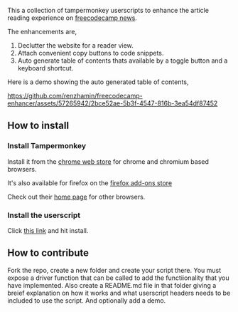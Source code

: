 This a collection of tampermonkey userscripts to enhance the article reading experience on [freecodecamp news](https://www.freecodecamp.org/news/).

The enhancements are,

1. Declutter the website for a reader view.
2. Attach convenient copy buttons to code snippets.
3. Auto generate table of contents thats available by a toggle button and a keyboard shortcut.

Here is a demo showing the auto generated table of contents,

https://github.com/renzhamin/freecodecamp-enhancer/assets/57265942/2bce52ae-5b3f-4547-816b-3ea54df87452



## How to install

### Install Tampermonkey

Install it from the [chrome web store](https://chrome.google.com/webstore/detail/tampermonkey/dhdgffkkebhmkfjojejmpbldmpobfkfo) for chrome and chromium based browsers.

It's also available for firefox on the [firefox add-ons store](https://addons.mozilla.org/en-US/firefox/addon/tampermonkey/)

Check out their [home page](https://www.tampermonkey.net) for other browsers.

### Install the userscript

Click [this link](https://github.com/renzhamin/freecodecamp-enhancer/raw/main/main.user.js) and hit install.

## How to contribute

Fork the repo, create a new folder and create your script there. You must expose a driver function that can be called to add the functiionality that you have implemented.
Also create a README.md file in that folder giving a breief explanation on how it works and what userscript headers needs to be included to use the script. And optionally add a demo.
